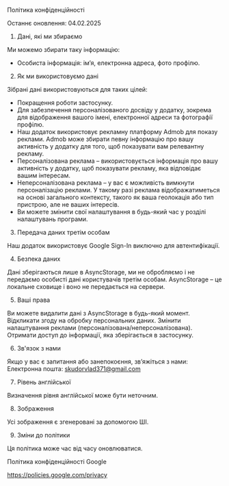 
Політика конфіденційності

Останнє оновлення: 04.02.2025

1. Дані, які ми збираємо

Ми можемо збирати таку інформацію:
- Особиста інформація: ім’я, електронна адреса, фото профілю.

2. Як ми використовуємо дані

Зібрані дані використовуються для таких цілей:
- Покращення роботи застосунку.
- Для забезпечення персоналізованого досвіду у додатку, зокрема для відображення вашого імені, електронної адреси та фотографії профілю.
- Наш додаток використовує рекламну платформу Admob для показу реклами. Admob може збирати певну інформацію про вашу активність у додатку для того, щоб показувати вам релевантну рекламу.
- Персоналізована реклама – використовується інформація про вашу активність у додатку, щоб показувати рекламу, яка відповідає вашим інтересам.
- Неперсоналізована реклама – у вас є можливість вимкнути персоналізацію реклами. У такому разі реклама відображатиметься на основі загального контексту, такого як ваша геолокація або тип пристрою, але не ваших інтересів.
- Ви можете змінити свої налаштування в будь-який час у розділі налаштувань програми.

3. Передача даних третім особам

Наш додаток використовує Google Sign-In виключно для автентифікації.

4. Безпека даних

Дані зберігаються лише в AsyncStorage, ми не обробляємо і не передаємо особисті дані користувачів третім особам. AsyncStorage – це локальне сховище і воно не передається на сервери.

5. Ваші права

Ви можете видалити дані з AsyncStorage в будь-який момент.
Відкликати згоду на обробку персональних даних.
Змінити налаштування реклами (персоналізована/неперсоналізована).
Отримати доступ до інформації, яка зберігається в застосунку.

6. Зв'язок з нами

Якщо у вас є запитання або занепокоєння, зв’яжіться з нами:
Електронна пошта: skudorvlad371@gmail.com

7. Рівень англійської

Визначення рівня англійської може бути неточним.

8. Зображення

Усі зображення є згенеровані за допомогою ШІ.

9. Зміни до політики

Ця політика може час від часу оновлюватися.

Політика конфіденційності Google

https://policies.google.com/privacy
